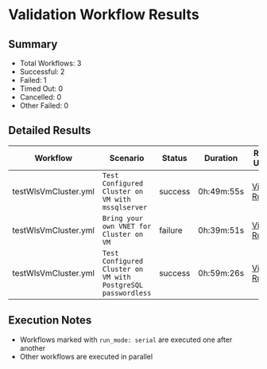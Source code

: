 # Validation Workflow Results

## Summary
- Total Workflows: 3
- Successful: 2
- Failed: 1
- Timed Out: 0
- Cancelled: 0
- Other Failed: 0

## Detailed Results

| Workflow | Scenario | Status | Duration | Run URL |
|----------|----------|---------|-----------|----------|
| testWlsVmCluster.yml | `Test Configured Cluster on VM with mssqlserver` | success | 0h:49m:55s | [View Run](https://github.com/azure-javaee/weblogic-azure/actions/runs/16793341308) |
| testWlsVmCluster.yml | `Bring your own VNET for Cluster on VM` | failure | 0h:39m:51s | [View Run](https://github.com/azure-javaee/weblogic-azure/actions/runs/16793982643) |
| testWlsVmCluster.yml | `Test Configured Cluster on VM with PostgreSQL passwordless` | success | 0h:59m:26s | [View Run](https://github.com/azure-javaee/weblogic-azure/actions/runs/16794493085) |


## Execution Notes
- Workflows marked with `run_mode: serial` are executed one after another
- Other workflows are executed in parallel
